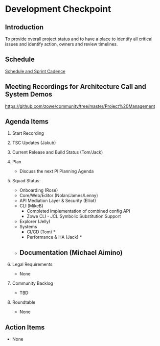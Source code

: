 # Development Checkpoint

Introduction
------------
To provide overall project status and to have a place to identify all critical issues and identify action, owners and review timelines.

Schedule
--------
[Schedule and Sprint Cadence](https://github.com/zowe/community/blob/master/Project%20Management/Schedule/Zowe%20PI%20%26%20Sprint%20Cadence.md)

Meeting Recordings for Architecture Call and System Demos
-----------------
https://github.com/zowe/community/tree/master/Project%20Management

Agenda Items
------------
1. Start Recording
2. TSC Updates (Jakub)
3. Current Release and Build Status (Tom/Jack)
4. Plan
     - Discuss the next PI Planning Agenda
5. Squad Status:
    - Onboarding (Rose)
    - Core/Web/Editor (Nolan/James/Lenny)
    - API Mediation Layer & Security (Elliot)  
    - CLI (MikeB)
      - Completed implementation of combined config API
      - Zowe CLI - JCL Symbolic Substitution Support
    - Explorer (Jelly)
    - Systems
      - CI/CD (Tom)
        *
      - Performance & HA (Jack)
        *
    - Documentation (Michael Aimino)
      -

6. Legal Requirements
    - None
7. Community Backlog
    - TBD
8. Roundtable
    - None

Action Items
------------
- None
